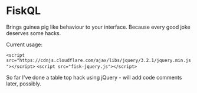 # FiskQL #

Brings guinea pig like behaviour to your interface. Because every good joke deserves some hacks.

Current usage:

`<script src="https://cdnjs.cloudflare.com/ajax/libs/jquery/3.2.1/jquery.min.js"></script>`
`<script src="fisk-jquery.js"></script>`

So far I've done a table top hack using jQuery - will add code comments later, possibly.
